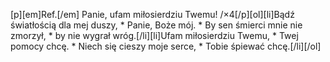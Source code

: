 [p][em]Ref.[/em] Panie, ufam miłosierdziu Twemu! /×4[/p][ol][li]Bądź światłością dla mej duszy, * Panie, Boże mój. * By sen śmierci mnie nie zmorzył, * by nie wygrał wróg.[/li][li]Ufam miłosierdziu Twemu, * Twej pomocy chcę. * Niech się cieszy moje serce, * Tobie śpiewać chcę.[/li][/ol]
